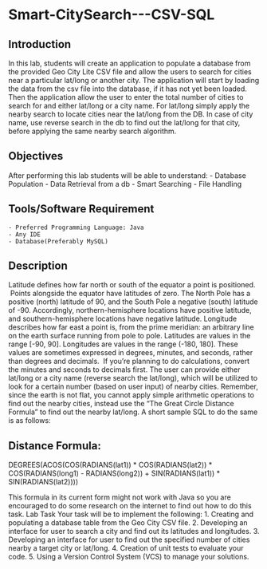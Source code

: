 # Smart-CitySearch---CSV-SQL
## Introduction

In this lab, students will create an application to populate a database from the provided Geo City Lite CSV file and allow the users to search for cities near a particular lat/long or another city. The application will start by loading the data from the csv file into the database, if it has not yet been loaded. Then the application allow the user to enter the total number of cities to search for and either lat/long or a city name. For lat/long simply apply the nearby search to locate cities near the lat/long from the DB. In case of city name, use reverse search in the db to find out the lat/long for that city, before applying the same nearby search algorithm. 

## Objectives
After performing this lab students will be able to understand:
    - Database Population
    - Data Retrieval from a db
    - Smart Searching
    - File Handling
    
## Tools/Software Requirement
    - Preferred Programming Language: Java
    - Any IDE
    - Database(Preferably MySQL)

## Description
Latitude defines how far north or south of the equator a point is positioned.  Points alongside the equator have latitudes of zero. The North Pole has a positive (north) latitude of 90, and the South Pole a negative (south) latitude of -90. Accordingly, northern-hemisphere locations have positive latitude, and southern-hemisphere locations have negative latitude. Longitude describes how far east a point is, from the prime meridian: an arbitrary line on the earth surface running from pole to pole.
Latitudes are values in the range [-90, 90]. Longitudes are values in the range (-180, 180]. These values are sometimes expressed in degrees, minutes, and seconds, rather than degrees and decimals.  If you’re planning to do calculations, convert the minutes and seconds to decimals first.
The user can provide either lat/long or a city name (reverse search the lat/long), which will be utilized to look for a certain number (based on user input) of nearby cities. Remember, since the earth is not flat, you cannot apply simple arithmetic operations to find out the nearby cities, instead use the “The Great Circle Distance Formula” to find out the nearby lat/long. A short sample SQL to do the same is as follows: 

## Distance Formula:

DEGREES(ACOS(COS(RADIANS(lat1)) * COS(RADIANS(lat2)) *
             COS(RADIANS(long1) - RADIANS(long2)) +
             SIN(RADIANS(lat1)) * SIN(RADIANS(lat2))))
           
This formula in its current form might not work with Java so you are encouraged to do some research on the internet to find out how to do this task.
Lab Task 
Your task will be to implement the following:
    1. Creating and populating a database table from the Geo City CSV file.
    2. Developing an interface for user to search a city and find out its latitudes and longitudes.
    3. Developing an interface for user to find out the specified number of cities nearby a target city or lat/long.
    4. Creation of unit tests to evaluate your code.
    5. Using a Version Control System (VCS) to manage your solutions.
